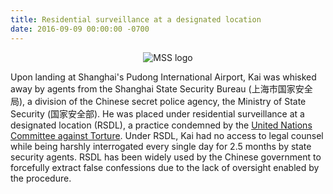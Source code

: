 ```yaml
---
title: Residential surveillance at a designated location
date: 2016-09-09 00:00:00 -0700
---
```


<p align="center">
	<img src="{{site.url}}/assets/img/mss.jpg" alt="MSS logo"/>
</p>

Upon landing at Shanghai's Pudong International Airport, Kai was whisked away by agents from the Shanghai State Security Bureau (上海市国家安全局), a division of the Chinese secret police agency, the Ministry of State Security (国家安全部). He was placed under residential surveillance at a designated location (RSDL), a practice condemned by the [United Nations Committee against Torture](https://www.ishr.ch/sites/default/files/article/files/chn_15-2018.pdf). Under RSDL, Kai had no access to legal counsel while being harshly interrogated every single day for 2.5 months by state security agents. RSDL has been widely used by the Chinese government to forcefully extract false confessions due to the lack of oversight enabled by the procedure.